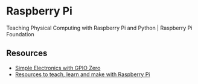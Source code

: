 # Raspberry Pi
Teaching Physical Computing with Raspberry Pi and Python | Raspberry Pi Foundation

## Resources
* [Simple Electronics with GPIO Zero](https://www.raspberrypi.org/magpi-issues/Essentials_GPIOZero_v1.pdf)
* [Resources to teach, learn and make with Raspberry Pi](https://www.raspberrypi.org/resources/)


